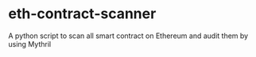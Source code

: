 # eth-contract-scanner
A python script to scan all smart contract on Ethereum and audit them by using Mythril
